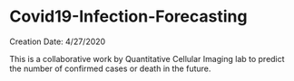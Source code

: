 # Covid19-Infection-Forecasting
Creation Date: 4/27/2020

This is a collaborative work by Quantitative Cellular Imaging lab to predict the number of confirmed cases or death in the future.
